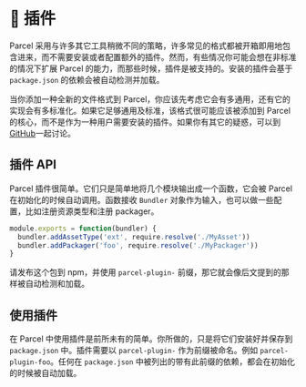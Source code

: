 # 🔌 插件

Parcel 采用与许多其它工具稍微不同的策略，许多常见的格式都被开箱即用地包含进来，而不需要安装或者配置额外的插件。然而，有些情况你可能会想在非标准的情况下扩展 Parcel 的能力，而那些时候，插件是被支持的。安装的插件会基于 `package.json` 的依赖会被自动检测并加载。

当你添加一种全新的文件格式到 Parcel，你应该先考虑它会有多通用，还有它的实现会有多标准化。如果它足够通用及标准，该格式很可能应该被添加到 Parcel 的核心，而不是作为一种用户需要安装的插件。如果你有其它的疑惑，可以到[GitHub](https://github.com/parcel-bundler/parcel/issues)一起讨论。

## 插件 API

Parcel 插件很简单。它们只是简单地将几个模块输出成一个函数，它会被 Parcel 在初始化的时候自动调用。函数接收 `Bundler` 对象作为输入，也可以做一些配置，比如注册资源类型和注册 packager。

```javascript
module.exports = function(bundler) {
  bundler.addAssetType('ext', require.resolve('./MyAsset'))
  bundler.addPackager('foo', require.resolve('./MyPackager'))
}
```

请发布这个包到 npm，并使用 `parcel-plugin-` 前缀，那它就会像后文提到的那样被自动检测和加载。

## 使用插件

在 Parcel 中使用插件是前所未有的简单。你所做的，只是将它们安装好并保存到 `package.json` 中。插件需要以 `parcel-plugin-` 作为前缀被命名。例如 `parcel-plugin-foo`。任何在 `package.json` 中被列出的带有此前缀的依赖，都会在初始化的时候被自动加载。
